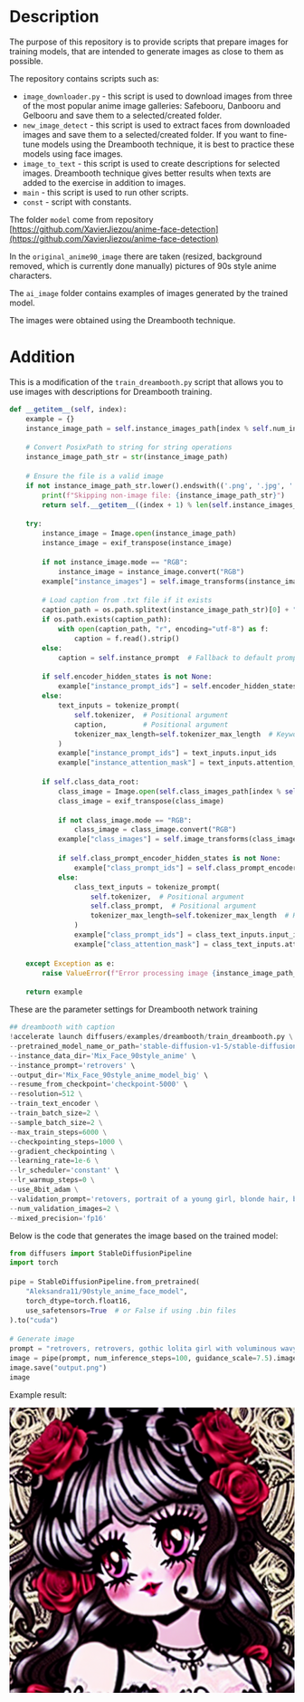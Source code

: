 # Description

The purpose of this repository is to provide scripts that prepare images for training models, that
are intended to generate images as close to them as possible.

The repository contains scripts such as:
* `image_downloader.py` - this script is used to download images from three of the 
most popular anime image galleries: Safebooru, Danbooru and Gelbooru and save them to a selected/created folder.
* `new_image_detect` - this script is used to extract faces from downloaded images and save them to a selected/created folder. 
If you want to fine-tune models using the Dreambooth technique, it is best to practice these models using face images.
* `image_to_text` - this script is used to create descriptions for selected images. 
Dreambooth technique gives better results when texts are added to the exercise in addition to images.
* `main` - this script is used to run other scripts.
* `const` - script with constants.


The folder `model` come from repository [https://github.com/XavierJiezou/anime-face-detection](https://github.com/XavierJiezou/anime-face-detection)

In the `original_anime90_image` there are taken (resized, background removed, which is currently done manually) 
pictures of 90s style anime characters.

The `ai_image` folder contains examples of images generated by the trained model. 

The images were obtained using the Dreambooth technique.

# Addition

This is a modification of the `train_dreambooth.py` script that allows you to 
use images with descriptions for Dreambooth training.


```python
def __getitem__(self, index):
    example = {}
    instance_image_path = self.instance_images_path[index % self.num_instance_images]

    # Convert PosixPath to string for string operations
    instance_image_path_str = str(instance_image_path)

    # Ensure the file is a valid image
    if not instance_image_path_str.lower().endswith(('.png', '.jpg', '.jpeg')):
        print(f"Skipping non-image file: {instance_image_path_str}")
        return self.__getitem__((index + 1) % len(self.instance_images_path))  # Skip to the next image

    try:
        instance_image = Image.open(instance_image_path)
        instance_image = exif_transpose(instance_image)

        if not instance_image.mode == "RGB":
            instance_image = instance_image.convert("RGB")
        example["instance_images"] = self.image_transforms(instance_image)

        # Load caption from .txt file if it exists
        caption_path = os.path.splitext(instance_image_path_str)[0] + ".txt"
        if os.path.exists(caption_path):
            with open(caption_path, "r", encoding="utf-8") as f:
                caption = f.read().strip()
        else:
            caption = self.instance_prompt  # Fallback to default prompt

        if self.encoder_hidden_states is not None:
            example["instance_prompt_ids"] = self.encoder_hidden_states
        else:
            text_inputs = tokenize_prompt(
                self.tokenizer,  # Positional argument
                caption,         # Positional argument
                tokenizer_max_length=self.tokenizer_max_length  # Keyword argument
            )
            example["instance_prompt_ids"] = text_inputs.input_ids
            example["instance_attention_mask"] = text_inputs.attention_mask

        if self.class_data_root:
            class_image = Image.open(self.class_images_path[index % self.num_class_images])
            class_image = exif_transpose(class_image)

            if not class_image.mode == "RGB":
                class_image = class_image.convert("RGB")
            example["class_images"] = self.image_transforms(class_image)

            if self.class_prompt_encoder_hidden_states is not None:
                example["class_prompt_ids"] = self.class_prompt_encoder_hidden_states
            else:
                class_text_inputs = tokenize_prompt(
                    self.tokenizer,  # Positional argument
                    self.class_prompt,  # Positional argument
                    tokenizer_max_length=self.tokenizer_max_length  # Keyword argument
                )
                example["class_prompt_ids"] = class_text_inputs.input_ids
                example["class_attention_mask"] = class_text_inputs.attention_mask

    except Exception as e:
        raise ValueError(f"Error processing image {instance_image_path_str}: {e}")

    return example
```

These are the parameter settings for Dreambooth network training

```python
## dreambooth with caption
!accelerate launch diffusers/examples/dreambooth/train_dreambooth.py \
--pretrained_model_name_or_path='stable-diffusion-v1-5/stable-diffusion-v1-5' \
--instance_data_dir='Mix_Face_90style_anime' \
--instance_prompt='retrovers' \
--output_dir='Mix_Face_90style_anime_model_big' \
--resume_from_checkpoint='checkpoint-5000' \
--resolution=512 \
--train_text_encoder \
--train_batch_size=2 \
--sample_batch_size=2 \
--max_train_steps=6000 \
--checkpointing_steps=1000 \
--gradient_checkpointing \
--learning_rate=1e-6 \
--lr_scheduler='constant' \
--lr_warmup_steps=0 \
--use_8bit_adam \
--validation_prompt='retovers, portrait of a young girl, blonde hair, blue eyes' \
--num_validation_images=2 \
--mixed_precision='fp16'

```

Below is the code that generates the image based on the trained model:

```python
from diffusers import StableDiffusionPipeline
import torch

pipe = StableDiffusionPipeline.from_pretrained(
    "Aleksandra11/90style_anime_face_model",
    torch_dtype=torch.float16,
    use_safetensors=True  # or False if using .bin files
).to("cuda")

# Generate image
prompt = "retrovers, retrovers, gothic lolita girl with voluminous wavy hair, red roses woven into hair, porcelain doll face, dramatic eye makeup, frilly black lace dress with corset, large sparkling eyes, melancholic expression, dark victorian background, ornate details, soft lighting, ultra-detailed, high resolution, baroque elegance"
image = pipe(prompt, num_inference_steps=100, guidance_scale=7.5).images[0]
image.save("output.png")
image
```
Example result:

![Image](output.png)